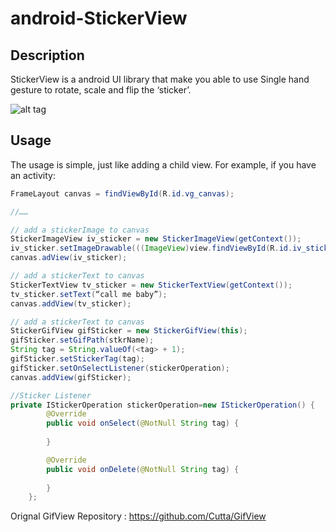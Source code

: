 # android-StickerView

## Description
StickerView is a android UI library that make you able to use
Single hand gesture to rotate, scale and flip the ‘sticker’.


![alt tag](/demo.gif)


## Usage

The usage is simple, just like adding a child view.
For example, if you have an activity:

```java
FrameLayout canvas = findViewById(R.id.vg_canvas); 

//……

// add a stickerImage to canvas
StickerImageView iv_sticker = new StickerImageView(getContext());
iv_sticker.setImageDrawable(((ImageView)view.findViewById(R.id.iv_sticker)).getDrawable());
canvas.adView(iv_sticker);

// add a stickerText to canvas
StickerTextView tv_sticker = new StickerTextView(getContext());
tv_sticker.setText(“call me baby”);
canvas.addView(tv_sticker);

// add a stickerText to canvas
StickerGifView gifSticker = new StickerGifView(this);
gifSticker.setGifPath(stkrName);
String tag = String.valueOf(<tag> + 1);
gifSticker.setStickerTag(tag);
gifSticker.setOnSelectListener(stickerOperation);
canvas.addView(gifSticker);

//Sticker Listener
private IStickerOperation stickerOperation=new IStickerOperation() {
        @Override
        public void onSelect(@NotNull String tag) {
      
        }

        @Override
        public void onDelete(@NotNull String tag) {
      
        }
    };
```
Orignal GifView Repository : https://github.com/Cutta/GifView
